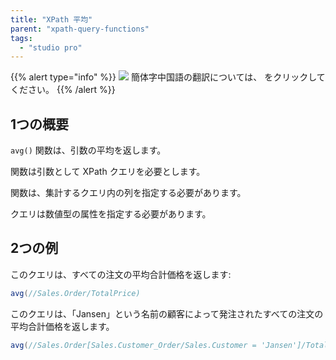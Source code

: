 ```yaml
---
title: "XPath 平均"
parent: "xpath-query-functions"
tags:
  - "studio pro"
---
```


{{% alert type="info" %}}
<img src="attachments/chinese-translation/china.png" style="display: inline-block; margin: 0" /> 簡体字中国語の翻訳については、 [<unk> <unk> <unk>](https://cdn.mendix.tencent-cloud.com/documentation/refguide8/xpath-avg.pdf) をクリックしてください。
{{% /alert %}}

## 1つの概要

`avg()` 関数は、引数の平均を返します。

関数は引数として XPath クエリを必要とします。

関数は、集計するクエリ内の列を指定する必要があります。

クエリは数値型の属性を指定する必要があります。

## 2つの例

このクエリは、すべての注文の平均合計価格を返します:

```java
avg(//Sales.Order/TotalPrice)
```

このクエリは、「Jansen」という名前の顧客によって発注されたすべての注文の平均合計価格を返します。

```java
avg(//Sales.Order[Sales.Customer_Order/Sales.Customer = 'Jansen']/TotalPrice)
```
